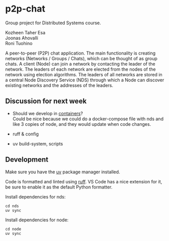 # p2p-chat

Group project for Distributed Systems course.

Kozheen Taher Esa  
Joonas Ahovalli  
Roni Tuohino  

A peer-to-peer (P2P) chat application. The main functionality is creating
networks (Networks / Groups / Chats), which can be thought of as group chats. A client
(Node) can join a network by contacting the leader of the network. The leaders of each
network are elected from the nodes of the network using election algorithms. The leaders of
all networks are stored in a central Node Discovery Service (NDS) through which a Node
can discover existing networks and the addresses of the leaders.

## Discussion for next week

- Should we develop in [containers](https://docs.astral.sh/uv/guides/integration/docker/#developing-in-a-container)?  
Could be nice because we could do a docker-compose file with nds and like 3 copies of node, and they would update when code changes.

- ruff & config

- uv build-system, scripts

## Development

Make sure you have the [uv](https://docs.astral.sh/uv/) package manager installed.

Code is formatted and linted using [ruff](https://docs.astral.sh/ruff/).
VS Code has a nice extension for it, be sure to enable it as the default Python formatter.

Install dependencies for nds:
```
cd nds
uv sync
```

Install dependencies for node:
```
cd node
uv sync
```